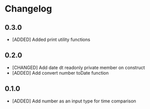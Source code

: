 # Changelog

## 0.3.0

- [ADDED] Added print utility functions

## 0.2.0

- [CHANGED] Add date dt readonly private member on construct
- [ADDED] Add convert number toDate function

## 0.1.0

- [ADDED] Add number as an input type for time comparison